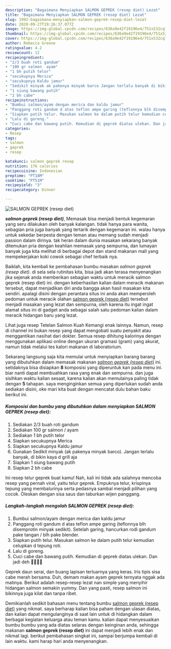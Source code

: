 ```yaml
---
description: "Bagaimana Menyiapkan SALMON GEPREK (resep diet) Lezat"
title: "Bagaimana Menyiapkan SALMON GEPREK (resep diet) Lezat"
slug: 1992-bagaimana-menyiapkan-salmon-geprek-resep-diet-lezat
date: 2020-09-27T19:26:37.077Z
image: https://img-global.cpcdn.com/recipes/636a9e42f19196e4/751x532cq70/salmon-geprek-resep-diet-foto-resep-utama.jpg
thumbnail: https://img-global.cpcdn.com/recipes/636a9e42f19196e4/751x532cq70/salmon-geprek-resep-diet-foto-resep-utama.jpg
cover: https://img-global.cpcdn.com/recipes/636a9e42f19196e4/751x532cq70/salmon-geprek-resep-diet-foto-resep-utama.jpg
author: Rebecca Greene
ratingvalue: 4.2
reviewcount: 12
recipeingredient:
- "2/3 buah roti gandum"
- "100 gr salmon  ayam"
- "1 bh putih telor"
- "secukupnya Merica"
- "secukupnya Kaldu jamur"
- "Sedikit minyak ak pakenya minyak barco Jangan terlalu banyak di bikin kaya d grill aja"
- "1 siung bawang putih"
- "2 bh cabe"
recipeinstructions:
- "Bumbui salmon/ayam dengan merica dan kaldu jamur"
- "Panggang roti gandum d atas teflon ampe garing (teflonnya blh disemprotin minyak sedikit). Setelah garing, hancurkan rodi gandum pake tangan / blh pake blender."
- "Siapkan putih telur. Masukan salmon ke dalam putih telur kemudian celupkan d tepung roti."
- "Lalu di goreng."
- "Cuci cabe dan bawang putih. Kemudian di geprek diatas ulekan. Dan jadi deh ✌🏻👌🏻"
categories:
- Resep
tags:
- salmon
- geprek
- resep

katakunci: salmon geprek resep 
nutrition: 176 calories
recipecuisine: Indonesian
preptime: "PT18M"
cooktime: "PT51M"
recipeyield: "3"
recipecategory: Dinner

---
```



![SALMON GEPREK (resep diet)](https://img-global.cpcdn.com/recipes/636a9e42f19196e4/751x532cq70/salmon-geprek-resep-diet-foto-resep-utama.jpg)

<b><i>salmon geprek (resep diet)</i></b>, Memasak bisa menjadi bentuk kegemaran yang seru dilakukan oleh banyak kalangan. tidak hanya para wanita, sebagian pria juga banyak yang tertarik dengan kegemaran ini. walau hanya untuk sekedar berpesta dengan teman atau memang sudah menjadi passion dalam dirinya. tak heran dalam dunia masakan sekarang banyak ditemukan pria dengan keahlian memasak yang sempurna, dan lumayan banyak juga kita melihat di berbagai depot dan stand makanan mall yang mempekerjakan koki cowok sebagai chef terbaik nya.

Baiklah, kita kembali ke pembahasan bumbu masakan <i>salmon geprek (resep diet)</i>. di sela sela rutinitas kita, bisa jadi akan terasa menyenangkan jika sejenak anda memberikan sebagian waktu untuk meracik salmon geprek (resep diet) ini. dengan keberhasilan kalian dalam meracik makanan tersebut, dapat menjadikan diri anda bangga akan hasil masakan kita sendiri. apalagi disini dengan perantara situs ini anda akan memperoleh pedoman untuk meracik olahan <u>salmon geprek (resep diet)</u> tersebut menjadi masakan yang lezat dan sempurna, oleh karena itu ingat ingat alamat situs ini di gadget anda sebagai salah satu pedoman kalian dalam meracik hidangan baru yang lezat.

Lihat juga resep Tetelan Salmon Kuah Kemangi enak lainnya. Namun, resep di channel ini bukan resep yang dapat mengobati suatu penyakit atau menggantikan nasihat dari dokter. Semua resep dihitung kalorinya dengan menggunakan aplikasi online dengan ukuran gramasi (gram) yang akurat, namun tidak melalui tes kalori makanan di laboratorium.


Sekarang langsung saja kita memulai untuk menyiapkan barang barang yang dibutuhkan dalam memasak makanan <u><i>salmon geprek (resep diet)</i></u> ini. setidaknya bisa disiapkan <b>8</b> komposisi yang diperuntuk kan pada menu ini. biar nanti dapat membuahkan rasa yang enak dan sempurna. dan juga sisihkan waktu kalian sesaat, karena kalian akan memulainya paling tidak dengan <b>5</b> tahapan. saya menginginkan semua yang diperlukan sudah anda sediakan disini, oke mari kita buat dengan mencatat dulu bahan baku berikut ini.

<!--inarticleads1-->

##### Komposisi dan bumbu yang dibutuhkan dalam menyiapkan SALMON GEPREK (resep diet):

1. Sediakan 2/3 buah roti gandum
1. Sediakan 100 gr salmon / ayam
1. Sediakan 1 bh putih telor
1. Siapkan secukupnya Merica
1. Siapkan secukupnya Kaldu jamur
1. Gunakan Sedikit minyak (ak pakenya minyak barco). Jangan terlalu banyak, di bikin kaya d grill aja
1. Siapkan 1 siung bawang putih
1. Siapkan 2 bh cabe


Ini resep telur geprek buat kamu! Nah, kali ini tidak ada salahnya mencoba resep yang pernah viral, yaitu telur geprek. Empuknya telur, krispinya tepung yang membalurinya serta pedasnya sambal menjadi pilihan yang cocok. Oleskan dengan sisa saus dan taburkan wijen panggang. 

<!--inarticleads2-->

##### Langkah-langkah mengolah SALMON GEPREK (resep diet):

1. Bumbui salmon/ayam dengan merica dan kaldu jamur
1. Panggang roti gandum d atas teflon ampe garing (teflonnya blh disemprotin minyak sedikit). Setelah garing, hancurkan rodi gandum pake tangan / blh pake blender.
1. Siapkan putih telur. Masukan salmon ke dalam putih telur kemudian celupkan d tepung roti.
1. Lalu di goreng.
1. Cuci cabe dan bawang putih. Kemudian di geprek diatas ulekan. Dan jadi deh ✌🏻👌🏻


Geprek daun serai, dan buang lapisan terluarnya yang keras. Iris tipis sisa cabe merah bersama. Duh, demam makan ayam geprek ternyata nggak ada matinya. Berikut adalah resep-resep lezat nan simple yang menyihir hidangan salmon semakin yummy. Dan yang pasti, resep salmon ini bikinnya juga kilat dan tanpa ribet. 

Demikianlah sedikit bahasan menu tentang bumbu <u>salmon geprek (resep diet)</u> yang nikmat. saya berharap kalian bisa paham dengan ulasan diatas, dan kalian dapat mengulanginya di saat lain untuk di hidangkan dalam berbagai kegiatan keluarga atau teman kamu. kalian dapat menyesuaikan bumbu bumbu yang ada diatas selaras dengan keinginan anda, sehingga makanan <b>salmon geprek (resep diet)</b> ini dapat menjadi lebih enak dan nikmat lagi. berikut pembahasan singkat ini, sampai berjumpa kembali di lain waktu. kami harap hari anda menyenangkan.
